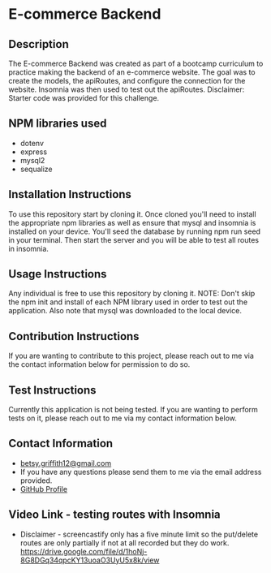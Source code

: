# E-commerce Backend

## Description 
The E-commerce Backend was created as part of a bootcamp curriculum to practice making the backend of an e-commerce website. The goal was to create the models, the apiRoutes, and configure the connection for the website. Insomnia was then used to test out the apiRoutes. Disclaimer: Starter code was provided for this challenge.

## NPM libraries used
* dotenv
* express
* mysql2
* sequalize

## Installation Instructions 
To use this repository start by cloning it. Once cloned you'll need to install the appropriate npm libraries as well as ensure that mysql and insomnia is installed on your device. You'll seed the database by running npm run seed in your terminal. Then start the server and you will be able to test all routes in insomnia.

## Usage Instructions 
Any individual is free to use this repository by cloning it. NOTE: Don't skip the npm init and install of each NPM library used in order to test out the application. Also note that mysql was downloaded to the local device.

## Contribution Instructions 
If you are wanting to contribute to this project, please reach out to me via the contact information below for permission to do so.

## Test Instructions 
Currently this application is not being tested. If you are wanting to perform tests on it, please reach out to me via my contact information below.

## Contact Information 
* betsy.griffith12@gmail.com
* If you have any questions please send them to me via the email address provided.
* [GitHub Profile](https://github.com/hollenbebe08)

## Video Link - testing routes with Insomnia
* Disclaimer - screencastify only has a five minute limit so the put/delete routes are only partially if not at all recorded but they do work.
https://drive.google.com/file/d/1hoNj-8G8DGq34qpcKY13uoaO3UyU5x8k/view